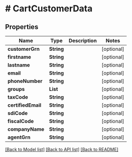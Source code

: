 # # CartCustomerData


## Properties 


Name | Type | Description | Notes
------------ | ------------- | ------------- | -------------
**customerGrn**| **String** |   | [optional]
**firstname**| **String** |   | [optional]
**lastname**| **String** |   | [optional]
**email**| **String** |   | [optional]
**phoneNumber**| **String** |   | [optional]
**groups**| **List<String>** |   | [optional]
**taxCode**| **String** |   | [optional]
**certifiedEmail**| **String** |   | [optional]
**sdiCode**| **String** |   | [optional]
**fiscalCode**| **String** |   | [optional]
**companyName**| **String** |   | [optional]
**agentGrn**| **String** |   | [optional]


[[Back to Model list]](../../README.md#models) [[Back to API list]](../../README.md#endpoints) [[Back to README]](../../README.md)

